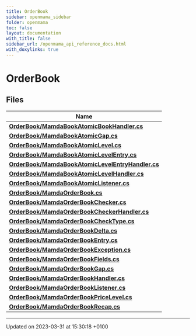 ```yaml
---
title: OrderBook
sidebar: openmama_sidebar
folder: openmama
toc: false
layout: documentation
with_title: false
sidebar_url: /openmama_api_reference_docs.html
with_doxylinks: true
---
```


# OrderBook



## Files

| Name           |
| -------------- |
| **[OrderBook/MamdaBookAtomicBookHandler.cs](MamdaBookAtomicBookHandler_8cs.html#file-mamdabookatomicbookhandler.cs)**  |
| **[OrderBook/MamdaBookAtomicGap.cs](MamdaBookAtomicGap_8cs.html#file-mamdabookatomicgap.cs)**  |
| **[OrderBook/MamdaBookAtomicLevel.cs](MamdaBookAtomicLevel_8cs.html#file-mamdabookatomiclevel.cs)**  |
| **[OrderBook/MamdaBookAtomicLevelEntry.cs](MamdaBookAtomicLevelEntry_8cs.html#file-mamdabookatomiclevelentry.cs)**  |
| **[OrderBook/MamdaBookAtomicLevelEntryHandler.cs](MamdaBookAtomicLevelEntryHandler_8cs.html#file-mamdabookatomiclevelentryhandler.cs)**  |
| **[OrderBook/MamdaBookAtomicLevelHandler.cs](MamdaBookAtomicLevelHandler_8cs.html#file-mamdabookatomiclevelhandler.cs)**  |
| **[OrderBook/MamdaBookAtomicListener.cs](MamdaBookAtomicListener_8cs.html#file-mamdabookatomiclistener.cs)**  |
| **[OrderBook/MamdaOrderBook.cs](MamdaOrderBook_8cs.html#file-mamdaorderbook.cs)**  |
| **[OrderBook/MamdaOrderBookChecker.cs](MamdaOrderBookChecker_8cs.html#file-mamdaorderbookchecker.cs)**  |
| **[OrderBook/MamdaOrderBookCheckerHandler.cs](MamdaOrderBookCheckerHandler_8cs.html#file-mamdaorderbookcheckerhandler.cs)**  |
| **[OrderBook/MamdaOrderBookCheckType.cs](MamdaOrderBookCheckType_8cs.html#file-mamdaorderbookchecktype.cs)**  |
| **[OrderBook/MamdaOrderBookDelta.cs](MamdaOrderBookDelta_8cs.html#file-mamdaorderbookdelta.cs)**  |
| **[OrderBook/MamdaOrderBookEntry.cs](MamdaOrderBookEntry_8cs.html#file-mamdaorderbookentry.cs)**  |
| **[OrderBook/MamdaOrderBookException.cs](MamdaOrderBookException_8cs.html#file-mamdaorderbookexception.cs)**  |
| **[OrderBook/MamdaOrderBookFields.cs](MamdaOrderBookFields_8cs.html#file-mamdaorderbookfields.cs)**  |
| **[OrderBook/MamdaOrderBookGap.cs](MamdaOrderBookGap_8cs.html#file-mamdaorderbookgap.cs)**  |
| **[OrderBook/MamdaOrderBookHandler.cs](MamdaOrderBookHandler_8cs.html#file-mamdaorderbookhandler.cs)**  |
| **[OrderBook/MamdaOrderBookListener.cs](MamdaOrderBookListener_8cs.html#file-mamdaorderbooklistener.cs)**  |
| **[OrderBook/MamdaOrderBookPriceLevel.cs](MamdaOrderBookPriceLevel_8cs.html#file-mamdaorderbookpricelevel.cs)**  |
| **[OrderBook/MamdaOrderBookRecap.cs](MamdaOrderBookRecap_8cs.html#file-mamdaorderbookrecap.cs)**  |






-------------------------------

Updated on 2023-03-31 at 15:30:18 +0100
